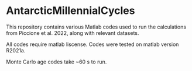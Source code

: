 # AntarcticMillennialCycles
This repository contains various Matlab codes used to run the calculations from Piccione et al. 2022, along with relevant datasets.

All codes require matlab liscense. Codes were tested on matlab version R2021a.

Monte Carlo age codes take ~60 s to run.

